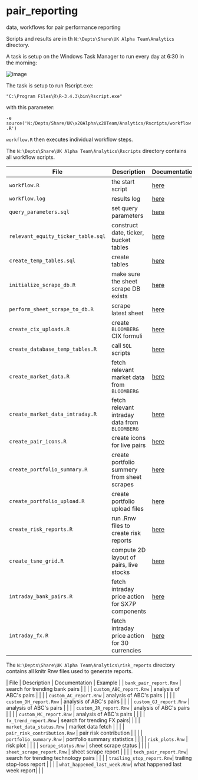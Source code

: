 # pair_reporting
data, workflows for pair performance reporting

Scripts and results are in th ``N:\Depts\Share\UK Alpha Team\Analytics`` directory.

A task is setup on the Windows Task Manager to run every day at 6:30 in the morning:

![image](https://user-images.githubusercontent.com/1358190/41651469-8a890876-7478-11e8-9341-8c5563304c76.png)

The task is setup to run Rscript.exe:

``"C:\Program Files\R\R-3.4.3\bin\Rscript.exe"``

with this parameter:

``-e source('N:/Depts/Share/UK\x20Alpha\x20Team/Analytics/Rscripts/workflow.R')``

``workflow.R`` then executes individual workflow steps.

The  ``N:\Depts\Share\UK Alpha Team\Analytics\Rscripts`` directory contains 
all workflow scripts.


| File | Description | Documentation |
|----------|----------|----------|
| ``workflow.R`` | the start script  |[here](documentation/workflow.md)|
| ``workflow.log`` | results log |[here](documentation/workflow.md)|
| ``query_parameters.sql`` | set query parameters |[here](documentation/query_parameters.md)|
| ``relevant_equity_ticker_table.sql`` | construct date, ticker, bucket tables |[here](documentation/relevant_equity_ticker_table.md)|
| ``create_temp_tables.sql`` |  create tables |[here](documentation/create_temp_tables.md)|
| ``initialize_scrape_db.R`` |  make sure the sheet scrape DB exists |[here](documentation/initialize_scrape_db.md)|
| ``perform_sheet_scrape_to_db.R`` |  scrape latest sheet |[here](documentation/perform_sheet_scrape_to_db.md)|
| ``create_cix_uploads.R`` |  create ``BLOOMBERG`` CIX formuli |[here](documentation/create_cix_uploads.md)|
| ``create_database_temp_tables.R`` | call ``SQL`` scripts  |[here](documentation/create_database_temp_tables.md)|
| ``create_market_data.R`` | fetch relevant market data from ``BLOOMBERG`` |[here](documentation/create_market_data.md)|
| ``create_market_data_intraday.R`` | fetch relevant intraday data from ``BLOOMBERG`` |[here](documentation/create_market_data_intraday.md)|
| ``create_pair_icons.R`` | create icons for live pairs |[here](documentation/create_pair_icons.md)|
| ``create_portfolio_summary.R`` | create portfolio summery from sheet scrapes |[here](documentation/create_portfolio_summary.md)|
| ``create_portfolio_upload.R`` | create portfolio upload files |[here](documentation/create_portfolio_upload.md)|
| ``create_risk_reports.R`` |  run .Rnw files to create risk reports |[here](documentation/create_risk_reports.md)|
| ``create_tsne_grid.R`` | compute 2D layout of pairs, live stocks |[here](documentation/create_tsne_grid.md)|
| ``intraday_bank_pairs.R`` |  fetch intraday price action for SX7P components |[here](documentation/intraday_bank_pairs.md)|
| ``intraday_fx.R`` |  fetch intraday price action for 30 currencies |[here](documentation/intraday_fx.md)|


The  ``N:\Depts\Share\UK Alpha Team\Analytics\risk_reports`` directory contains 
all knitr Rnw files used to generate reports.


| File | Description | Documentation | Example |
| ``bank_pair_report.Rnw`` | search for trending bank pairs | | |
| ``custom_ABC_report.Rnw`` | analysis of ABC's pairs | | |
| ``custom_AC_report.Rnw`` | analysis of ABC's pairs | | |
| ``custom_DH_report.Rnw`` | analysis of ABC's pairs | | |
| ``custom_GJ_report.Rnw`` | analysis of ABC's pairs | | |
| ``custom_JR_report.Rnw`` | analysis of ABC's pairs | | |
| ``custom_MC_report.Rnw`` | analysis of ABC's pairs | | |
| ``fx_trend_report.Rnw`` | search for trending FX pairs| | |
| ``market_data_status.Rnw`` | market data fetch | | |
| ``pair_risk_contribution.Rnw`` | pair risk contribution | | |
| ``portfolio_summary.Rnw`` | portfolio summary statistics | | |
| ``risk_plots.Rnw`` | risk plot | | |
| ``scrape_status.Rnw`` | sheet scrape status | | |
| ``sheet_scrape_report.Rnw`` | sheet scrape report | | |
| ``tech_pair_report.Rnw``| search for trending technology pairs | | |
| ``trailing_stop_report.Rnw``| trailing stop-loss report | | |
| ``what_happened_last_week.Rnw``| what happened last week report| | |



